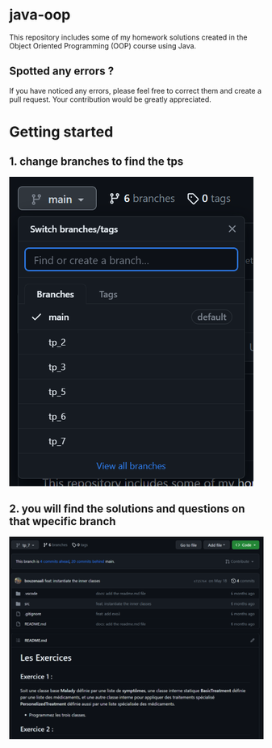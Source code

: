 # java-oop
This repository includes some of my homework solutions created in the Object Oriented Programming (OOP) course using Java.

## Spotted any errors ?
If you have noticed any errors, please feel free to correct them and create a pull request. Your contribution would be greatly appreciated.

# Getting started
## 1. change branches to find the tps <br>
![Image 1](Screenshot_2023-11-20_213751.png)
## 2. you will find the solutions and questions on that wpecific branch <br>
![Image 2](Screenshot_2023-11-20_213830.png)
